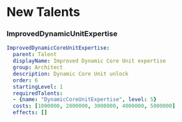 # New Talents
### ImprovedDynamicUnitExpertise
```yaml
ImprovedDynamicCoreUnitExpertise:
  parent: Talent
  displayName: Improved Dynamic Core Unit expertise
  group: Architect
  description: Dynamic Core Unit unlock
  order: 6
  startingLevel: 1
  requiredTalents:
  - {name: "DynamicCoreUnitExpertise", level: 5}
  costs: [1000000, 2000000, 3000000, 4000000, 5000000]
  effects: []
```
